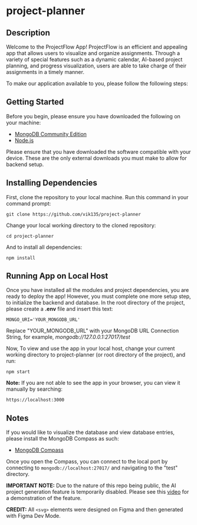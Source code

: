 # project-planner
## Description
Welcome to the ProjectFlow App! ProjectFlow is an efficient and appealing app that allows users to visualize and organize assignments.
Through a variety of special features such as a dynamic calendar, AI-based project planning, and progress visualization, users are able
to take charge of their assignments in a timely manner.


To make our application available to you, please follow the following steps:

## Getting Started
Before you begin, please ensure you have downloaded the following on your machine: 
- [MongoDB Community Edition](https://www.mongodb.com/try/download/community)
- [Node.js](https://nodejs.org)

Please ensure that you have downloaded the software compatible with your device. These are the only external downloads you must make to allow for backend setup.

## Installing Dependencies
First, clone the repository to your local machine. Run this command in your command prompt:

`git clone https://github.com/vik135/project-planner`

Change your local working directory to the cloned repository:

`cd project-planner`

And to install all dependencies:

`npm install`

## Running App on Local Host

Once you have installed all the modules and project dependencies, you are ready to deploy the app! However, you must complete one more setup step, to initialize the backend and database. In the root directory of the project, please create a **.env** file and insert this text:

`MONGO_URI='YOUR_MONGODB_URL'`

Replace "YOUR_MONGODB_URL" with your MongoDB URL Connection String, for example, _mongodb://127.0.0.1:27017/test_

Now, To view and use the app in your local host, change your current working directory to project-planner (or root directory of the project), and run:

`npm start` 

**Note:** If you are not able to see the app in your browser, you can view it manually by searching: 

`https://localhost:3000`

## Notes
If you would like to visualize the database and view database entries, please install the MongoDB Compass as such: 
- [MongoDB Compass](https://www.mongodb.com/try/download/compass)

Once you open the Compass, you can connect to the local port by connecting to `mongodb://localhost:27017/` and navigating to the "test" directory.

**IMPORTANT NOTE:**
Due to the nature of this repo being public, the AI project generation feature is temporarily disabled. Please see this [video](https://drive.google.com/file/d/1Mc7YjiUJKoow6Kky5X-_Ozp6hBJodCt4/view?usp=sharing) for a demonstration of the feature.

**CREDIT:**
All `<svg>` elements were designed on Figma and then generated with Figma Dev Mode.
